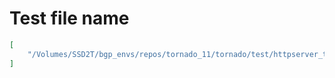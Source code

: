 # Test file name

```json
[
    "/Volumes/SSD2T/bgp_envs/repos/tornado_11/tornado/test/httpserver_test.py"
]
```
